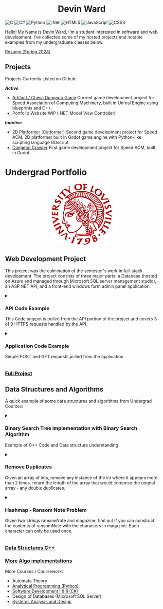 
<h1 style="text-align: center;">Devin Ward</h2>

![C](https://img.shields.io/badge/c-%2300599C.svg?style=for-the-badge&logo=c&logoColor=white)  ![C#](https://img.shields.io/badge/c%23-%23239120.svg?style=for-the-badge&logo=csharp&logoColor=white)  ![Python](https://img.shields.io/badge/python-3670A0?style=for-the-badge&logo=python&logoColor=ffdd54) ![.Net](https://img.shields.io/badge/.NET-5C2D91?style=for-the-badge&logo=.net&logoColor=white)  ![HTML5](https://img.shields.io/badge/html5-%23E34F26.svg?style=for-the-badge&logo=html5&logoColor=white) ![JavaScript](https://img.shields.io/badge/javascript-%23323330.svg?style=for-the-badge&logo=javascript&logoColor=%23F7DF1E) ![CSS3](https://img.shields.io/badge/css3-%231572B6.svg?style=for-the-badge&logo=css3&logoColor=white)

Hello! My Name is Devin Ward, I'm a student interested in software and web development. I've collected some of my hosted projects and notable examples from my undergraduate classes below.


[Resume (Spring 2024)](DWResume2024-1.pdf)

## Projects
Projects Currently Listed on Github:

***Active***
- [Artifact / Chess Dungeon Game](https://github.com/speedacm/GD2024ChessDungeon)
		Current game development project for Speed Association of Computing Machinery, built in Unreal Engine using blueprints and C++.
- Portfolio Website WIP (.NET Model View Controller) 

***Inactive***
- [2D Platformer (Catformer)](https://github.com/speedacm/Game-Dev-Catformer)
		Second game development project for Speed ACM. 2D platformer built in Godot game engine with Python-like scripting language GDscript. 
- [Dungeon Crawler](https://github.com/speedacm/GameDevSHMUP)
		First game development project for Speed ACM, built in Godot.

# Undergrad Portfolio
<p align="center">
  <img src="University_of_Louisville_seal.svg.png" width="200" title="Uofl Seal">
</p>


## Web Development Project
This project was the culmination of the semester's work in full-stack development. The project consists of three major parts: a Database (hosted on Azure and managed through Microsoft SQL server management studio), an ASP.NET API, and a front-end windows form admin panel application.   

<details> 
  <summary> <h3>API Code Example</h3> <p>  This Code snippet is pulled from the API portion of the project and covers 3 of 9 HTTPS requests handled by the API. </p> </summary>
  


```c#
namespace ChessAPI.Controllers
{
    [Route("api/[controller]")]
    [ApiController]
    public class ChessGamesController : ControllerBase
    {
        [HttpGet(Name = "GetChessGames")]
        public IActionResult GetChessGames(int GameID)
        {
            using (ChessGamesDBContext cgdbc = new ChessGamesDBContext())
            {
                ChessGames foundchessgame = cgdbc.ChessGames.Find(GameID);

                if (foundchessgame != null)
                {
                    return Ok(foundchessgame);
                }
                else
                {
                    return NotFound($"Game ID {GameID} does not exist");
                }
            }
        }

        [HttpPost(Name = "PostChessGames")]
        public IActionResult PostChessGames([FromBody] ChessGames gameData)
        {
            using (ChessGamesDBContext cgdbc = new ChessGamesDBContext())
            {
                ChessGames foundchessgame = cgdbc.ChessGames.Find(gameData.GameID);

                if(foundchessgame == null)
                {
                    cgdbc.ChessGames.Add(gameData);
                    cgdbc.SaveChanges();
                    return Ok(gameData);
                }
                else
                {
                    return BadRequest($"The Game ID {gameData.GameID} already exists");
                }
            }
        }

        [HttpPut(Name = "PutChessGames")]
        public IActionResult PutChessGames(int GameID, [FromBody] ChessGames gameData)
        {
            using (ChessGamesDBContext cgdbc = new ChessGamesDBContext())
            {
                ChessGames foundchessgame = cgdbc.ChessGames.Find(GameID);

                if (foundchessgame != null)
                {
                    foundchessgame.PlayerID1 = gameData.PlayerID1;
                    foundchessgame.PlayerID2 = gameData.PlayerID2;
                    foundchessgame.WinningPlayer = gameData.WinningPlayer;
                    foundchessgame.LosingPlayer = gameData.LosingPlayer;
                    foundchessgame.GameTime = gameData.GameTime;

                    cgdbc.SaveChanges();
                    return Ok(gameData);
                }
                else
                {
                    return NotFound($"Game ID {GameID} does not exist");
                }
            }
        }
    }
}
```
</details>


<details> 
  <summary> <h3>Application Code Example</h3> 
  <p> Simple POST and GET requests pulled from the application. 
  </summary>
  
```c#
        //POST request for Users
        private async void createGamebtn_Click(object sender, EventArgs e)
        {
            DateTime gameTime = DateTime.Parse(gameTimeTextbox.Text);

            var data = new
            {
                gameID = 0,
                playerID1 = playerID1TextBox.Text,
                playerID2 = playerID2TextBox.Text,
                winningPlayer = winningPlayerTextBox.Text,
                losingPlayer = losingPlayerTextBox.Text,
                gameTime = gameTime
            };

            var jsondata = JsonSerializer.Serialize(data);
            var content = new StringContent(jsondata, Encoding.UTF8, "application/json");

            using (HttpClient chessClient = new HttpClient())
            {
                try
                {
                    chessClient.BaseAddress = new Uri($"https://localhost:{port}/api/");
                    var response = await chessClient.PostAsync($"ChessGames?GameID=0", content);

                    response.EnsureSuccessStatusCode();

                    MessageBox.Show("New Game Created");
                    newGameLogbtn.Enabled = true;
                    gamesSearchTextBox.Text = "";
                }
                catch (HttpRequestException err)
                {
                    MessageBox.Show("New game not created. Please fill in all fields");
                    newGameLogbtn.Enabled = false;
                }
            }
        }


        //GET Request for Users
        private async void getUserbtn_Click(object sender, EventArgs e)
        {
            using (HttpClient chessClient = new HttpClient())
            {
                try
                {
                    chessClient.BaseAddress = new Uri($"https://localhost:{port}/api/");

                    chessClient.DefaultRequestHeaders.Add("User_Agent", "CIS411FinalAssignment");
                    chessClient.DefaultRequestHeaders.Accept.Add(new MediaTypeWithQualityHeaderValue("application/json"));

                    string UserID = userIDTextBox.Text;
                    System.IO.Stream pageinfo = null;
                    var response = await chessClient.GetAsync($"ChessUsers?UserName={UserID}");
                    response.EnsureSuccessStatusCode();
                    pageinfo = await response.Content.ReadAsStreamAsync();
                    editUserbtn.Enabled = true;
                    deleteUserbtn.Enabled = true;
                    button1.Enabled = false;

                    ChessUser chessUser = JsonSerializer.Deserialize<ChessUser>(pageinfo);

                    usernameOutlbl.Text = chessUser.userName;
                    RegisterDateOutlbl.Text = "" + chessUser.registerDate;
                    dateOfBirthOutlbl.Text = "" + chessUser.dateOfBirth;
                    userRankOutlbl.Text = chessUser.userRank;
                    eloScoreOutlbl.Text = "" + chessUser.eloScore;
                    displayNameOutlbl.Text = chessUser.displayName;
                }
                catch (HttpRequestException err)
                {
                    MessageBox.Show($"User Not Found");
                    editUserbtn.Enabled = false;
                    deleteUserbtn.Enabled = false;
                    button1.Enabled = true;
                    newUsernameTextBox.Text = userIDTextBox.Text;
                }
            }
        }
```
</details>

### [Full Project](https://github.com/wDvy/wDvy/tree/main/Web%20Application%20Development)



## Data Structures and Algorithms
A quick example of some data structures and algorithms from Undergrad Courses:

<details> 
  <summary> <h3>Binary Search Tree Implementation with Binary Search Algorithm</h3> <p> Example of C++ Code and Data structure understanding</p> </summary>

```c++
#include "BST.h"
#include <string>
using namespace std;

  
BST::BST() {
  root=NULL;
  TravQueue=new CLQueue;
}


bool BST::IsFull() { // Returns true if there is no room for another item on the heap; false otherwise.
  TNode* location;
  try
  {
    location = new TNode;
    delete location;
    return false;
  }
  catch(std::bad_alloc exception)
  {
    return true;
  }
}

int BST::CountNodes(TNode* curnode) { //Return total number of nodes in (sub-)tree denoted by curnode
  if (curnode == NULL)
    return 0;
  else 
    return CountNodes(curnode->left) + CountNodes(curnode->right) + 1;
}

int BST::GetLength()
// Calls recursive function CountNodes to count the 
// nodes in the tree.
{
  return CountNodes(root);
}

bool BST::IsEmpty()
// Returns true if the tree is empty; false otherwise.
{
  return root == NULL;
}
  
void BST::Insert (TNode* &curnode, AvaRecord newitem) { //Helper function to insert an item into (sub-)tree denoted by curnode
  if (curnode==NULL) {
    curnode = new TNode;
	curnode->item = newitem;
	curnode->right = NULL;
	curnode->left = NULL;
  } else if (newitem.avgprice<curnode->item.avgprice)
    Insert(curnode->left,newitem);
  else
    Insert(curnode->right,newitem);
}
  
AvaRecord BST::FindItem(TNode* curnode, AvaRecord gitem) { //Helper function to locate an item in (sub-)tree denoted by curnode
  if (curnode == NULL)
    return gitem;
  else if (gitem.avgprice == curnode->item.avgprice)
    return curnode->item;
  else if (gitem.avgprice < curnode->item.avgprice)
    return FindItem(curnode->left,gitem);
  else
    return FindItem(curnode->right,gitem);
}


void BST::DeleteNode(TNode* &delnode) { //Helper function to delete an actual node
  TNode *tmpNode;
  if ((delnode->left) == NULL) { //If left child is null, we can replace with right child (whether NULL or not!)
    tmpNode = delnode;
    delnode = delnode -> right;
    delete(tmpNode);
  } else if ((delnode->right) == NULL) { //Check to see if other easy case applies (right child is NULL, but left is not)
    tmpNode = delnode;
    delnode = delnode -> left;
    delete(tmpNode);
  } else { //Difficult case -- we need to replace item with that of the logical predecessor
    TNode *predecessor = delnode->left;
    while (predecessor->right != NULL) {	
      predecessor = predecessor->right;
    }
    AvaRecord replaceitem = predecessor->item;
    delnode->item = replaceitem;
    Delete(delnode->left, replaceitem);
  }     
  
}



void BST::Delete(TNode* &curnode, AvaRecord ditem) { //Helper function to delete an item in (sub-)tree denoted by curnode
  if (curnode == NULL)
    throw;
  else if (ditem.avgprice < curnode->item.avgprice)
    Delete(curnode->left, ditem);   // Look in left subtree.
  else if (ditem.avgprice > curnode->item.avgprice)
    Delete(curnode->right, ditem);  // Look in right subtree.
  else
    DeleteNode(curnode);           // Node found; call DeleteNode.
}   


//Main functions always call recursive helper functions using root node as initial node
void BST::PutItem(AvaRecord newitem) {
  Insert(root,newitem);
}  

AvaRecord BST::GetItem(AvaRecord gitem) {
  return FindItem(root, gitem);
}
  
void BST::DeleteItem(AvaRecord ditem) {
  Delete(root,ditem);
}

void BST::PrintNodes(TNode* curnode) { // Prints items in (sub-)tree in sorted order
  if (curnode != NULL) {
    PrintNodes(curnode->left);   // Print left subtree.
    std::cout << curnode->item.avgprice << ", ";
    std::cout << curnode->item.date << ", ";
    std::cout << curnode->item.largebags << ", ";
    std::cout << curnode->item.largehass << ", ";
    std::cout << curnode->item.medhass << ", ";
    std::cout << curnode->item.region << ", ";
    std::cout << curnode->item.smallbags << ", ";
    std::cout << curnode->item.totalbags << ", ";
    std::cout << curnode->item.totalvolume << ", ";
    std::cout << curnode->item.type << ", ";
    std::cout << curnode->item.xlargebags << ", ";
    std::cout << curnode->item.year << ", " << std :: endl;




    PrintNodes(curnode->right);  // Print right subtree.
  }
}

void BST::PrintTree() {// Calls recursive function PrintNodes to print items in the tree.
  if (IsEmpty())
    std::cout<<"(Empty Tree)"<<std::endl;
  else {
    PrintNodes(root);
    std::cout << "\b\b "<<std::endl;
  }
}

void BST::CopyNodes(TNode*& copyNode, const TNode* origNode) {
  if (origNode == NULL)
    copyNode = NULL;
  else {
    copyNode = new TNode;
    copyNode->item = origNode->item;
    CopyNodes(copyNode->left, origNode->left);
    CopyNodes(copyNode->right, origNode->right);
  }
}

BST::BST(const BST& originalBST) { //Constructor that calls recursive function CopyNodes to copy original tree into root
  CopyNodes(root, originalBST.root);
  TravQueue=new CLQueue;
}

void BST::DestroyNodes(TNode*& curNode) {
  if (curNode != NULL) {
    DestroyNodes(curNode->left);
    DestroyNodes(curNode->right);
    delete curNode;
  }
}


void BST::MakeEmpty() {
  DestroyNodes(root);
  root=NULL;
}

BST::~BST() { //Destructor -- calls recursive Function DestroyNodes to destroy tree starting from root
  DestroyNodes(root);
  //std::cout<<"Destruction Complete!"<<std::endl;
}

bool BST::TravEmpty() {
  return TravQueue->IsEmpty();	
}

void BST::PreNodes(TNode* curNode) {    
  if (curNode!=NULL) {
    TravQueue->Enqueue(curNode->item.avgprice);
	PreNodes(curNode->left);    
    PreNodes(curNode->right);
  }
}

void BST::InNodes(TNode* curNode) {    
  if (curNode!=NULL) {
    InNodes(curNode->left);
    TravQueue->Enqueue(curNode->item.avgprice);
    InNodes(curNode->right);
  }
}

void BST::PostNodes(TNode* curNode) {    
  if (curNode!=NULL) {
    PostNodes(curNode->left);    
    PostNodes(curNode->right);
    TravQueue->Enqueue(curNode->item.avgprice);
  }
}

int BST::GetNextItem() {
	if (TravQueue->IsEmpty())
	  return INT_MIN;
	else
	  return (TravQueue->Dequeue());
}

void BST::ResetTree(OrderType order) {
// Calls function to create a queue of the tree elements in 
// the desired order.
  TravQueue->MakeEmpty();  
  switch (order) {
    case PRE_ORDER : PreNodes(root);
                     break;
    case IN_ORDER  : InNodes(root);
                     break;
    case POST_ORDER: PostNodes(root);
                     break;
  }
  
}

```
</details>

<details> 
  <summary> <h3>Remove Duplicates</h3> <p>Given an array of ints, remove any instance of the int where it appears more than 2 times. return the length of the array that would comprise the orignal array - any double duplicates.</p> </summary>

```cpp

int removeduplicates(vector<int>& nums){
  int i =0;
  for (int element : nums)
    {
    if(i == 0 || i == 1 || nums[i-2] != element)
      {
        nums[i] = element;
        i++;
      }
    }
    return i;
}

```


## Explanation:
1. Initialize i = 0, this is the index for the modified array to be returned.
2. iterate through the length of the array, checking
3. If we are on the first element, the second element, or if the index two steps back equals the current element.
4. if so, set the array's ith element to the current element and increase i, if not skip that element and continue to the next.
5. return i.

</details>




<details> 
  <summary> <h3>Hashmap - Ransom Note Problem</h3>
  <p>Given two strings ransomNote and magazine, find out if you can construct the contents of ransomNote with the characters in magazine. Each character can only be used once.</p>
  </summary>


```cpp
bool canConstruct(string ransomNote, string magazine) {
	unordered_map<char, int> dictionary;
	
	for(char c : magazine){
	
		if(dictionary.find(c) == dictionary.end()){
			dictionary[c] = 1;
		} else {
			dictionary[c]++;
		}

	}

	for(char c: ransomNote){
	
		if(dictionary.find(c) != dictionary.end() && dictionary[c] > 0){
			dictionary[c]--;
		} else {
			return false;
		}
	}
	return true;
}
```

## Explanation
1. Create hashmap (in cpp as unordered_map) with type char and int named dictionary.
2. for every character in string magazine, check if that character is in the hashmap (the if statement explicitly is checking if the character found equals the .end() function which always returns true if the character is not within the hashmap(?))
3. if it does not exist, add it do the hashmap, if it does exist, iterate it by one to show that there is more than one inside.
4. then, iterate through every character in the ransomNote String. if the character exists within the hashmap, and it's integer value (count) is greater than 0, remove it from the hashtable and continue. 
5. if it does not exist within the hashtable, return false, as the ransomNote could not be created from the magazine. 
6. If you successfully iterate through the entirety of the ransomNote with characters from the magazine string, than it can be created from it, so return true.

</details>


### [Data Structures C++](https://github.com/wDvy/wDvy/tree/main/Data%20Structures)
### [More Algo implementations](https://github.com/wDvy/code-challenges/tree/main)


More Courses / Coursework:

- Automata Theory
- [Analytical Programming (Python)](https://github.com/wDvy/wDvy/tree/main/Analytical%20Programming)
- [Software Development I & II (C#)](https://github.com/wDvy/wDvy/tree/main/Software%20Development)
- Design of Databases (Microsoft SQL Server)
- [Systems Analysis and Design](https://github.com/wDvy/wDvy/tree/main/Systems%20Analysis%20and%20Design)


